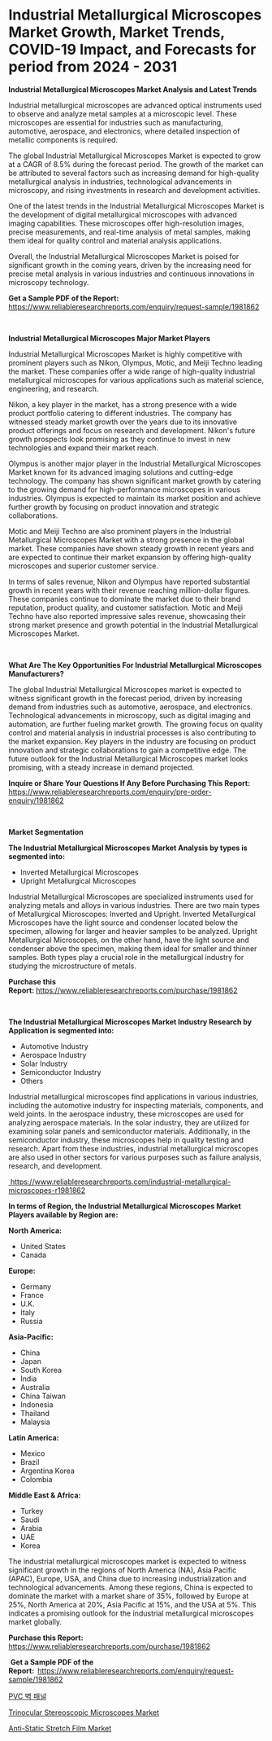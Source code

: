 <p><h1>Industrial Metallurgical Microscopes Market Growth, Market Trends, COVID-19 Impact, and Forecasts for period from 2024 - 2031</h1></p><p><strong>Industrial Metallurgical Microscopes Market Analysis and Latest Trends</strong></p>
<p><p>Industrial metallurgical microscopes are advanced optical instruments used to observe and analyze metal samples at a microscopic level. These microscopes are essential for industries such as manufacturing, automotive, aerospace, and electronics, where detailed inspection of metallic components is required.</p><p>The global Industrial Metallurgical Microscopes Market is expected to grow at a CAGR of 8.5% during the forecast period. The growth of the market can be attributed to several factors such as increasing demand for high-quality metallurgical analysis in industries, technological advancements in microscopy, and rising investments in research and development activities.</p><p>One of the latest trends in the Industrial Metallurgical Microscopes Market is the development of digital metallurgical microscopes with advanced imaging capabilities. These microscopes offer high-resolution images, precise measurements, and real-time analysis of metal samples, making them ideal for quality control and material analysis applications.</p><p>Overall, the Industrial Metallurgical Microscopes Market is poised for significant growth in the coming years, driven by the increasing need for precise metal analysis in various industries and continuous innovations in microscopy technology.</p></p>
<p><strong>Get a Sample PDF of the Report:&nbsp;</strong> <a href="https://www.reliableresearchreports.com/enquiry/request-sample/1981862">https://www.reliableresearchreports.com/enquiry/request-sample/1981862</a></p>
<p>&nbsp;</p>
<p><strong>Industrial Metallurgical Microscopes Major Market Players</strong></p>
<p><p>Industrial Metallurgical Microscopes Market is highly competitive with prominent players such as Nikon, Olympus, Motic, and Meiji Techno leading the market. These companies offer a wide range of high-quality industrial metallurgical microscopes for various applications such as material science, engineering, and research.</p><p>Nikon, a key player in the market, has a strong presence with a wide product portfolio catering to different industries. The company has witnessed steady market growth over the years due to its innovative product offerings and focus on research and development. Nikon's future growth prospects look promising as they continue to invest in new technologies and expand their market reach.</p><p>Olympus is another major player in the Industrial Metallurgical Microscopes Market known for its advanced imaging solutions and cutting-edge technology. The company has shown significant market growth by catering to the growing demand for high-performance microscopes in various industries. Olympus is expected to maintain its market position and achieve further growth by focusing on product innovation and strategic collaborations.</p><p>Motic and Meiji Techno are also prominent players in the Industrial Metallurgical Microscopes Market with a strong presence in the global market. These companies have shown steady growth in recent years and are expected to continue their market expansion by offering high-quality microscopes and superior customer service.</p><p>In terms of sales revenue, Nikon and Olympus have reported substantial growth in recent years with their revenue reaching million-dollar figures. These companies continue to dominate the market due to their brand reputation, product quality, and customer satisfaction. Motic and Meiji Techno have also reported impressive sales revenue, showcasing their strong market presence and growth potential in the Industrial Metallurgical Microscopes Market.</p></p>
<p>&nbsp;</p>
<p><strong>What Are The Key Opportunities For Industrial Metallurgical Microscopes Manufacturers?</strong></p>
<p><p>The global Industrial Metallurgical Microscopes market is expected to witness significant growth in the forecast period, driven by increasing demand from industries such as automotive, aerospace, and electronics. Technological advancements in microscopy, such as digital imaging and automation, are further fueling market growth. The growing focus on quality control and material analysis in industrial processes is also contributing to the market expansion. Key players in the industry are focusing on product innovation and strategic collaborations to gain a competitive edge. The future outlook for the Industrial Metallurgical Microscopes market looks promising, with a steady increase in demand projected.</p></p>
<p><strong>Inquire or Share Your Questions If Any Before Purchasing This Report:</strong> <a href="https://www.reliableresearchreports.com/enquiry/pre-order-enquiry/1981862">https://www.reliableresearchreports.com/enquiry/pre-order-enquiry/1981862</a></p>
<p>&nbsp;</p>
<p><strong>Market Segmentation</strong></p>
<p><strong>The Industrial Metallurgical Microscopes Market Analysis by types is segmented into:</strong></p>
<p><ul><li>Inverted Metallurgical Microscopes</li><li>Upright Metallurgical Microscopes</li></ul></p>
<p><p>Industrial Metallurgical Microscopes are specialized instruments used for analyzing metals and alloys in various industries. There are two main types of Metallurgical Microscopes: Inverted and Upright. Inverted Metallurgical Microscopes have the light source and condenser located below the specimen, allowing for larger and heavier samples to be analyzed. Upright Metallurgical Microscopes, on the other hand, have the light source and condenser above the specimen, making them ideal for smaller and thinner samples. Both types play a crucial role in the metallurgical industry for studying the microstructure of metals.</p></p>
<p><strong>Purchase this Report:&nbsp;</strong><a href="https://www.reliableresearchreports.com/purchase/1981862">https://www.reliableresearchreports.com/purchase/1981862</a></p>
<p>&nbsp;</p>
<p><strong>The Industrial Metallurgical Microscopes Market Industry Research by Application is segmented into:</strong></p>
<p><ul><li>Automotive Industry</li><li>Aerospace Industry</li><li>Solar Industry</li><li>Semiconductor Industry</li><li>Others</li></ul></p>
<p><p>Industrial metallurgical microscopes find applications in various industries, including the automotive industry for inspecting materials, components, and weld joints. In the aerospace industry, these microscopes are used for analyzing aerospace materials. In the solar industry, they are utilized for examining solar panels and semiconductor materials. Additionally, in the semiconductor industry, these microscopes help in quality testing and research. Apart from these industries, industrial metallurgical microscopes are also used in other sectors for various purposes such as failure analysis, research, and development.</p></p>
<p><a href="https://www.reliableresearchreports.com/industrial-metallurgical-microscopes-r1981862">&nbsp;https://www.reliableresearchreports.com/industrial-metallurgical-microscopes-r1981862</a></p>
<p><strong>In terms of Region, the Industrial Metallurgical Microscopes Market Players available by Region are:</strong></p>
<p>
    <p> <strong> North America: </strong>
        <ul>
            <li>United States</li>
            <li>Canada</li>
        </ul>
        </p> 
    <p> <strong> Europe: </strong>
        <ul>
            <li>Germany</li>
            <li>France</li>
            <li>U.K.</li>
            <li>Italy</li>
            <li>Russia</li>
        </ul>
        </p> 
    <p> <strong> Asia-Pacific: </strong>
        <ul>
            <li>China</li>
            <li>Japan</li>
            <li>South Korea</li>
            <li>India</li>
            <li>Australia</li>
            <li>China Taiwan</li>
            <li>Indonesia</li>
            <li>Thailand</li>
            <li>Malaysia</li>
        </ul>
        </p> 
    <p> <strong> Latin America: </strong>
        <ul>
            <li>Mexico</li>
            <li>Brazil</li>
            <li>Argentina Korea</li>
            <li>Colombia</li>
        </ul>
        </p> 
    <p> <strong> Middle East & Africa: </strong>
        <ul>
            <li>Turkey</li>
            <li>Saudi</li>
            <li>Arabia</li>
            <li>UAE</li>
            <li>Korea</li>
        </ul>
    </p>
    </p>
<p><p>The industrial metallurgical microscopes market is expected to witness significant growth in the regions of North America (NA), Asia Pacific (APAC), Europe, USA, and China due to increasing industrialization and technological advancements. Among these regions, China is expected to dominate the market with a market share of 35%, followed by Europe at 25%, North America at 20%, Asia Pacific at 15%, and the USA at 5%. This indicates a promising outlook for the industrial metallurgical microscopes market globally.</p></p>
<p><strong>Purchase this Report: </strong><a href="https://www.reliableresearchreports.com/purchase/1981862">https://www.reliableresearchreports.com/purchase/1981862</a></p>
<p>&nbsp;<strong>Get a Sample PDF of the Report:&nbsp;&nbsp;</strong><a href="https://www.reliableresearchreports.com/enquiry/request-sample/1981862">https://www.reliableresearchreports.com/enquiry/request-sample/1981862</a></p>
<p><strong></strong></p>
<p><p><a href="https://github.com/lzrvbyqzftro57/Market-Research-Report-List-2/blob/main/902199941621.md">PVC 벽 패널</a></p><p><a href="https://github.com/RoccoManning/Market-Research-Report-List-4/blob/main/trinocular-stereoscopic-microscopes-market.md">Trinocular Stereoscopic Microscopes Market</a></p><p><a href="https://issuu.com/reportprime-2/docs/anti-static-stretch-film-market-size-2030.pptx">Anti-Static Stretch Film Market</a></p></p>